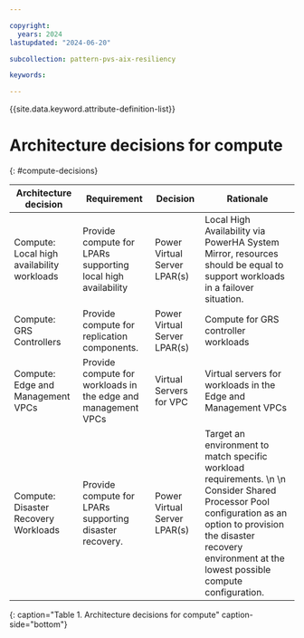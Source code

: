 ```yaml
---

copyright:
  years: 2024
lastupdated: "2024-06-20"

subcollection: pattern-pvs-aix-resiliency

keywords:

---
```


{{site.data.keyword.attribute-definition-list}}

# Architecture decisions for compute
{: #compute-decisions}




| **Architecture decision**                   | **Requirement**                                               | **Decision**                 | **Rationale**                                                                                                                                                                                                          |
|---------------------------------------------|---------------------------------------------------------------|------------------------------|------------------------------------------------------------------------------------------------------------------------------------------------------------------------------------------------------------------------|
| Compute: Local high availability workloads  | Provide compute for LPARs supporting local high availability  | Power Virtual Server LPAR(s) | Local High Availability via PowerHA System Mirror, resources should be equal to support workloads in a failover situation.                                                                                             |
| Compute:  GRS Controllers                   | Provide compute for replication components.                   | Power Virtual Server LPAR(s) | Compute for GRS controller workloads                                                                                                                                                                                   |
| Compute: Edge and Management VPCs           | Provide compute for workloads in the edge and management VPCs | Virtual Servers for VPC      | Virtual servers for workloads in the Edge and Management VPCs                                                                                                                                                          |
| Compute: Disaster Recovery Workloads        | Provide compute for LPARs supporting disaster recovery.       | Power Virtual Server LPAR(s) | Target an environment to match specific workload requirements. \n \n Consider Shared Processor Pool configuration as an option to provision the disaster recovery environment at the lowest possible compute configuration.  |
{: caption="Table 1. Architecture decisions for compute" caption-side="bottom"}
